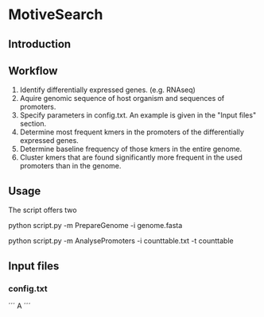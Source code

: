 # MotiveSearch

## Introduction

## Workflow
1. Identify differentially expressed genes. (e.g. RNAseq)
2. Aquire genomic sequence of host organism and sequences of promoters.
3. Specify parameters in config.txt. An example is given in the "Input files" section.
4. Determine most frequent kmers in the promoters of the differentially expressed genes.
5. Determine baseline frequency of those kmers in the entire genome.
6. Cluster kmers that are found significantly more frequent in the used promoters than in the genome.


## Usage
The script offers two 

python script.py -m PrepareGenome -i genome.fasta

python script.py -m AnalysePromoters -i counttable.txt -t counttable
## Input files

### config.txt
´´´
A
´´´